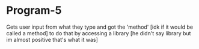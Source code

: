 # Program-5
Gets user input from what they type and got the 'method' [idk if it would be called a method]
to do that by accessing a library [he didn't say library but im almost positive that's what it was]
